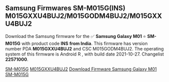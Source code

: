 <h2>Samsung Firmwares SM-M015G(INS) M015GXXU4BUJ2/M015GODM4BUJ2/M015GXXU4BUJ2</h2>
Download the Samsung firmware for the ✅ <strong>Samsung Galaxy M01 </strong> ⭐ <strong>SM-M015G</strong> with product code <strong>INS</strong> <strong> from India</strong>. This firmware has version number PDA <strong>M015GXXU4BUJ2</strong> and CSC M015GODM4BUJ2. The operating system of this firmware is Android R , with build date 2021-10-27. Changelist <strong>22571000</strong>.


[SM-M015G](https://samfirm.shop/samsung/model/SM-M015G)
[M015GXXU4BUJ2](https://samfirm.shop/samsung/pda/M015GXXU4BUJ2)
[Download Firmware Samsung Galaxy M01 SM-M015G](https://samfirm.shop/samsung/firmware/468465)
